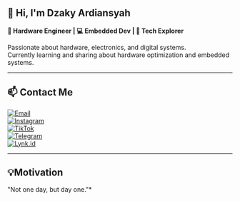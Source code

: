 ## 👋 Hi, I'm Dzaky Ardiansyah

**🔧 Hardware Engineer | 💻 Embedded Dev | 🧠 Tech Explorer**

Passionate about hardware, electronics, and digital systems.  
Currently learning and sharing about hardware optimization and embedded systems.

---

## 📫 Contact Me  

[![Email](https://img.shields.io/badge/Email-Dzakyy%20Ardiansyahh-red?style=flat-square&logo=gmail)](mailto:dzakyyardiansyahh@gmail.com)  
[![Instagram](https://img.shields.io/badge/Instagram-@Lahjaki-pink?style=flat-square&logo=instagram)](https://instagram.com/lahjaki)  
[![TikTok](https://img.shields.io/badge/TikTok-@Lahjaki-black?style=flat-square&logo=tiktok)](https://tiktok.com/@lahjaki)  
[![Telegram](https://img.shields.io/badge/Telegram-@Lahkokjaki-blue?style=flat-square&logo=telegram)](https://t.me/Lahkokjaki)  
[![Lynk.id](https://img.shields.io/badge/Lynk.id-Profile-green?style=flat-square&logo=linktree)](https://lynk.id/de--zaki)
  
---

## 💡Motivation
"Not one day, but day one."*
